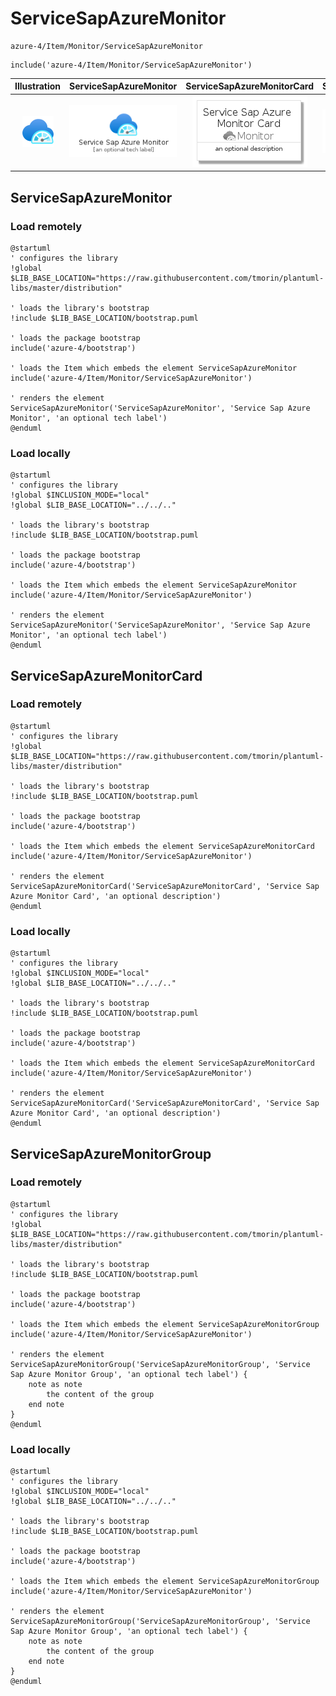 # ServiceSapAzureMonitor


```text
azure-4/Item/Monitor/ServiceSapAzureMonitor
```

```text
include('azure-4/Item/Monitor/ServiceSapAzureMonitor')
```



| Illustration | ServiceSapAzureMonitor | ServiceSapAzureMonitorCard | ServiceSapAzureMonitorGroup |
| :---: | :---: | :---: | :---: |
| ![illustration for Illustration](../../../azure-4/Item/Monitor/ServiceSapAzureMonitor.png) | ![illustration for ServiceSapAzureMonitor](../../../azure-4/Item/Monitor/ServiceSapAzureMonitor.Local.png) | ![illustration for ServiceSapAzureMonitorCard](../../../azure-4/Item/Monitor/ServiceSapAzureMonitorCard.Local.png) | ![illustration for ServiceSapAzureMonitorGroup](../../../azure-4/Item/Monitor/ServiceSapAzureMonitorGroup.Local.png) |




## ServiceSapAzureMonitor

### Load remotely
```plantuml
@startuml
' configures the library
!global $LIB_BASE_LOCATION="https://raw.githubusercontent.com/tmorin/plantuml-libs/master/distribution"

' loads the library's bootstrap
!include $LIB_BASE_LOCATION/bootstrap.puml

' loads the package bootstrap
include('azure-4/bootstrap')

' loads the Item which embeds the element ServiceSapAzureMonitor
include('azure-4/Item/Monitor/ServiceSapAzureMonitor')

' renders the element
ServiceSapAzureMonitor('ServiceSapAzureMonitor', 'Service Sap Azure Monitor', 'an optional tech label')
@enduml
```

### Load locally
```plantuml
@startuml
' configures the library
!global $INCLUSION_MODE="local"
!global $LIB_BASE_LOCATION="../../.."

' loads the library's bootstrap
!include $LIB_BASE_LOCATION/bootstrap.puml

' loads the package bootstrap
include('azure-4/bootstrap')

' loads the Item which embeds the element ServiceSapAzureMonitor
include('azure-4/Item/Monitor/ServiceSapAzureMonitor')

' renders the element
ServiceSapAzureMonitor('ServiceSapAzureMonitor', 'Service Sap Azure Monitor', 'an optional tech label')
@enduml
```

## ServiceSapAzureMonitorCard

### Load remotely
```plantuml
@startuml
' configures the library
!global $LIB_BASE_LOCATION="https://raw.githubusercontent.com/tmorin/plantuml-libs/master/distribution"

' loads the library's bootstrap
!include $LIB_BASE_LOCATION/bootstrap.puml

' loads the package bootstrap
include('azure-4/bootstrap')

' loads the Item which embeds the element ServiceSapAzureMonitorCard
include('azure-4/Item/Monitor/ServiceSapAzureMonitor')

' renders the element
ServiceSapAzureMonitorCard('ServiceSapAzureMonitorCard', 'Service Sap Azure Monitor Card', 'an optional description')
@enduml
```

### Load locally
```plantuml
@startuml
' configures the library
!global $INCLUSION_MODE="local"
!global $LIB_BASE_LOCATION="../../.."

' loads the library's bootstrap
!include $LIB_BASE_LOCATION/bootstrap.puml

' loads the package bootstrap
include('azure-4/bootstrap')

' loads the Item which embeds the element ServiceSapAzureMonitorCard
include('azure-4/Item/Monitor/ServiceSapAzureMonitor')

' renders the element
ServiceSapAzureMonitorCard('ServiceSapAzureMonitorCard', 'Service Sap Azure Monitor Card', 'an optional description')
@enduml
```

## ServiceSapAzureMonitorGroup

### Load remotely
```plantuml
@startuml
' configures the library
!global $LIB_BASE_LOCATION="https://raw.githubusercontent.com/tmorin/plantuml-libs/master/distribution"

' loads the library's bootstrap
!include $LIB_BASE_LOCATION/bootstrap.puml

' loads the package bootstrap
include('azure-4/bootstrap')

' loads the Item which embeds the element ServiceSapAzureMonitorGroup
include('azure-4/Item/Monitor/ServiceSapAzureMonitor')

' renders the element
ServiceSapAzureMonitorGroup('ServiceSapAzureMonitorGroup', 'Service Sap Azure Monitor Group', 'an optional tech label') {
    note as note
        the content of the group
    end note
}
@enduml
```

### Load locally
```plantuml
@startuml
' configures the library
!global $INCLUSION_MODE="local"
!global $LIB_BASE_LOCATION="../../.."

' loads the library's bootstrap
!include $LIB_BASE_LOCATION/bootstrap.puml

' loads the package bootstrap
include('azure-4/bootstrap')

' loads the Item which embeds the element ServiceSapAzureMonitorGroup
include('azure-4/Item/Monitor/ServiceSapAzureMonitor')

' renders the element
ServiceSapAzureMonitorGroup('ServiceSapAzureMonitorGroup', 'Service Sap Azure Monitor Group', 'an optional tech label') {
    note as note
        the content of the group
    end note
}
@enduml
```

